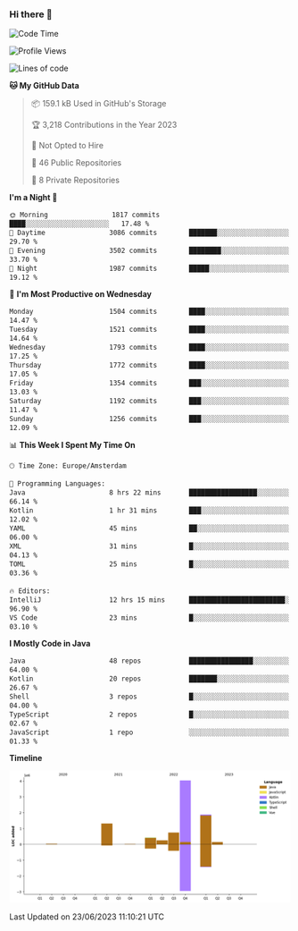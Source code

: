 ### Hi there 👋


<!--START_SECTION:waka-->
![Code Time](http://img.shields.io/badge/Code%20Time-3%2C262%20hrs%203%20mins-blue)

![Profile Views](http://img.shields.io/badge/Profile%20Views-108-blue)

![Lines of code](https://img.shields.io/badge/From%20Hello%20World%20I%27ve%20Written-8.8%20million%20lines%20of%20code-blue)

**🐱 My GitHub Data** 

> 📦 159.1 kB Used in GitHub's Storage 
 > 
> 🏆 3,218 Contributions in the Year 2023
 > 
> 🚫 Not Opted to Hire
 > 
> 📜 46 Public Repositories 
 > 
> 🔑 8 Private Repositories 
 > 
**I'm a Night 🦉** 

```text
🌞 Morning                1817 commits        ████░░░░░░░░░░░░░░░░░░░░░   17.48 % 
🌆 Daytime                3086 commits        ███████░░░░░░░░░░░░░░░░░░   29.70 % 
🌃 Evening                3502 commits        ████████░░░░░░░░░░░░░░░░░   33.70 % 
🌙 Night                  1987 commits        █████░░░░░░░░░░░░░░░░░░░░   19.12 % 
```
📅 **I'm Most Productive on Wednesday** 

```text
Monday                   1504 commits        ████░░░░░░░░░░░░░░░░░░░░░   14.47 % 
Tuesday                  1521 commits        ████░░░░░░░░░░░░░░░░░░░░░   14.64 % 
Wednesday                1793 commits        ████░░░░░░░░░░░░░░░░░░░░░   17.25 % 
Thursday                 1772 commits        ████░░░░░░░░░░░░░░░░░░░░░   17.05 % 
Friday                   1354 commits        ███░░░░░░░░░░░░░░░░░░░░░░   13.03 % 
Saturday                 1192 commits        ███░░░░░░░░░░░░░░░░░░░░░░   11.47 % 
Sunday                   1256 commits        ███░░░░░░░░░░░░░░░░░░░░░░   12.09 % 
```


📊 **This Week I Spent My Time On** 

```text
🕑︎ Time Zone: Europe/Amsterdam

💬 Programming Languages: 
Java                     8 hrs 22 mins       █████████████████░░░░░░░░   66.14 % 
Kotlin                   1 hr 31 mins        ███░░░░░░░░░░░░░░░░░░░░░░   12.02 % 
YAML                     45 mins             ██░░░░░░░░░░░░░░░░░░░░░░░   06.00 % 
XML                      31 mins             █░░░░░░░░░░░░░░░░░░░░░░░░   04.13 % 
TOML                     25 mins             █░░░░░░░░░░░░░░░░░░░░░░░░   03.36 % 

🔥 Editors: 
IntelliJ                 12 hrs 15 mins      ████████████████████████░   96.90 % 
VS Code                  23 mins             █░░░░░░░░░░░░░░░░░░░░░░░░   03.10 % 
```

**I Mostly Code in Java** 

```text
Java                     48 repos            ████████████████░░░░░░░░░   64.00 % 
Kotlin                   20 repos            ███████░░░░░░░░░░░░░░░░░░   26.67 % 
Shell                    3 repos             █░░░░░░░░░░░░░░░░░░░░░░░░   04.00 % 
TypeScript               2 repos             █░░░░░░░░░░░░░░░░░░░░░░░░   02.67 % 
JavaScript               1 repo              ░░░░░░░░░░░░░░░░░░░░░░░░░   01.33 % 
```



**Timeline**

![Lines of Code chart](https://raw.githubusercontent.com/powercasgamer/powercasgamer/master/assets/bar_graph.png)


 Last Updated on 23/06/2023 11:10:21 UTC
<!--END_SECTION:waka-->
